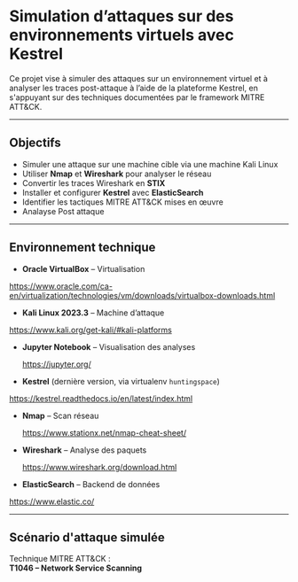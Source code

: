 # Simulation d’attaques sur des environnements virtuels avec Kestrel

Ce projet vise à simuler des attaques sur un environnement virtuel et à analyser les traces post-attaque à l’aide de la plateforme Kestrel, en s'appuyant sur des techniques documentées par le framework MITRE ATT&CK.

---

## Objectifs
- Simuler une attaque sur une machine cible via une machine Kali Linux
- Utiliser **Nmap** et **Wireshark** pour analyser le réseau
- Convertir les traces Wireshark en **STIX**
- Installer et configurer **Kestrel** avec **ElasticSearch**
- Identifier les tactiques MITRE ATT&CK mises en œuvre
- Analayse Post attaque

---

## Environnement technique
- **Oracle VirtualBox** – Virtualisation 
  
https://www.oracle.com/ca-en/virtualization/technologies/vm/downloads/virtualbox-downloads.html

- **Kali Linux 2023.3** – Machine d’attaque
  
https://www.kali.org/get-kali/#kali-platforms

- **Jupyter Notebook** – Visualisation des analyses

  https://jupyter.org/

- **Kestrel** (dernière version, via virtualenv `huntingspace`)
  
https://kestrel.readthedocs.io/en/latest/index.html

- **Nmap** – Scan réseau
  
  https://www.stationx.net/nmap-cheat-sheet/
  
- **Wireshark** – Analyse des paquets
  
  https://www.wireshark.org/download.html
  
- **ElasticSearch** – Backend de données
  
https://www.elastic.co/

---

## Scénario d'attaque simulée

Technique MITRE ATT&CK :  
 **T1046 – Network Service Scanning**
